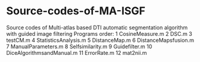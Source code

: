 # Source-codes-of-MA-ISGF
Source codes of Multi-atlas based DTI automatic segmentation algorithm with guided image filtering
Programs order:
1 CosineMeasure.m
2 DSC.m
3 testCM.m
4 StatisticsAnalysis.m
5 DistanceMap.m
6 DistanceMapsfusion.m
7 ManualParameters.m
8 Selfsimilarity.m
9 Guidefilter.m
10 DiceAlgorithmsandManual.m
11 ErrorRate.m
12 mat2nii.m
